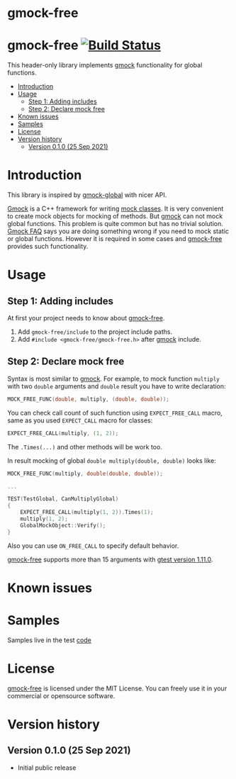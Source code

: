 # gmock-free

# gmock-free [![Build Status](https://travis-ci.org/code-in-cpp/gmock-free.svg?branch=main)]()
This header-only library implements [gmock](https://github.com/google/googletest/blob/master/googlemock) functionality for global functions.

- [Introduction](#introduction)
- [Usage](#usage)
    - [Step 1: Adding includes](#step-1-adding-includes)
    - [Step 2: Declare mock free](#step-2-declare-mock-free)
- [Known issues](#known-issues)
- [Samples](#samples)
- [License](#license)
- [Version history](#version-history)
    - [Version 0.1.0 (25 Sep 2021)](#version-010-25-sep-2021)

# Introduction
This library is inspired by [gmock-global](https://github.com/apriorit/gmock-global) with nicer API.

[Gmock](https://github.com/google/googletest/blob/master/googlemock) is a C++ framework for writing [mock classes](https://en.wikipedia.org/wiki/Mock_object). It is very convenient to create mock objects for mocking of methods. But [gmock](https://github.com/google/googletest/blob/master/googlemock) can not mock global functions. This problem is quite common but has no trivial solution. [Gmock FAQ](https://github.com/google/googlemock/blob/master/googlemock/docs/FrequentlyAskedQuestions.md#my-code-calls-a-staticglobal-function--can-i-mock-it) says you are doing something wrong if you need to mock static or global functions. However it is required in some cases and [gmock-free](https://github.com/code-in-cpp/gmock-free) provides such functionality.

# Usage

## Step 1: Adding includes
At first your project needs to know about [gmock-free](https://github.com/code-in-cpp/gmock-free).
1. Add `gmock-free/include` to the project include paths.
2. Add `#include <gmock-free/gmock-free.h>` after [gmock](https://github.com/google/googletest/blob/master/googlemock) include.

## Step 2: Declare mock free
Syntax is most similar to [gmock](https://github.com/google/googletest/blob/master/googlemock). For example, to mock function `multiply` with two `double` arguments and `double` result you have to write declaration:
```cpp
MOCK_FREE_FUNC(double, multiply, (double, double));
```
You can check call count of such function using `EXPECT_FREE_CALL` macro, same as you used `EXPECT_CALL` macro for classes:
```cpp
EXPECT_FREE_CALL(multiply, (1, 2));
```

The `.Times(...)` and other methods will be work too.

In result mocking of global `double multiply(double, double)` looks like:
```cpp
MOCK_FREE_FUNC(multiply, double(double, double));

...

TEST(TestGlobal, CanMultiplyGlobal)
{
    EXPECT_FREE_CALL(multiply(1, 2)).Times(1);
    multiply(1, 2);
    GlobalMockObject::Verify();
}
```

Also you can use `ON_FREE_CALL` to specify default behavior.

[gmock-free](https://github.com/code-in-cpp/gmock-free) supports more than 15 arguments with [gtest version 1.11.0](https://github.com/google/googletest/releases/tag/release-1.11.0).

# Known issues

# Samples
Samples live in the test [code](https://github.com/code-in-cpp/gmock-free/blob/main/test/gmock-free-test.cpp)

# License
[gmock-free](https://github.com/code-in-cpp/gmock-free) is licensed under the MIT License. You can freely use it in your commercial or opensource software.

# Version history

## Version 0.1.0 (25 Sep 2021)
- Initial public release
